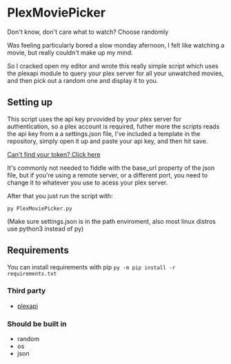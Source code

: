 # PlexMoviePicker
Don't know, don't care what to watch? Choose randomly 

Was feeling particularly bored a slow monday afernoon, I felt like watching a movie, but really couldn't make up my mind.

So I cracked open my editor and wrote this really simple script which uses the plexapi module to query your plex server for all your unwatched movies, and then pick out a random one and display it to you.

## Setting up
This script uses the api key prvovided by your plex server for authentication, so a plex account is required, futher more the scripts reads the api key from a a settings.json file, I've included a template in the repository, simply open it up and paste your api key, and then hit save. 

[Can't find your token? Click here](https://support.plex.tv/hc/en-us/articles/204059436-Finding-an-authentication-token-X-Plex-Token)

It's commonly not needed to fiddle with the base_url property of the json file, but if you're using a remote server, or a different port, you need to change it to whatever you use to acess your plex server.

After that you just run the script with:
```
py PlexMoviePicker.py
```
(Make sure settings.json is in the path enviroment, also most linux distros use python3 instead of py)

## Requirements
You can install requirements with pip 
``` py -m pip install -r requirements.txt ```
### Third party
* [plexapi](https://github.com/pkkid/python-plexapi)
### Should be built in
* random
* os
* json
